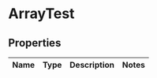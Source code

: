 
# ArrayTest

## Properties
Name | Type | Description | Notes
------------ | ------------- | ------------- | -------------



